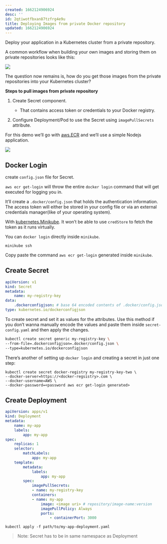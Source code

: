 ```yaml
---
created: 1662124906924
desc: ''
id: 2qtiwotfbxan87tzfrg4e9u
title: Deploying Images from private Docker repository
updated: 1662124906924
---
```

   
Deploy your application in a Kubernetes cluster from a private repository.   
   
A common workflow when building your own images and storing them on private repositories looks like this:   
   
![](https://res.cloudinary.com/zubayr/image/upload/v1662125047/wiki/cqpwo6w7zd1igdtkipla.png)   
   
The question now remains is, how do you get those images from the private repositories into your Kubernetes cluster?   
   
   
**Steps to pull images from private repository**   
   
1. Create Secret component.   
   
	- That contains access token or credentials to your Docker registry.   
2.  Configure Deployment/Pod to use the Secret using `imagePullSecrets` attribute.   
   
For this demo we’ll go with [aws.ECR](../devlog/aws.ecr.md) and we’ll use a simple Nodejs application.   
   
![](https://res.cloudinary.com/zubayr/image/upload/v1662125406/wiki/aqee8js7evzep6kmfcp4.png)   
   
   
## Docker Login   
   
create `config.json` file for Secret.   
   
`aws ecr get-login` will throw the entire `docker login` command that will get executed for logging you in.   
   
It’ll create a `.docker/config.json` that holds the authentication information. The access token will either be stored in your config file or via an external credentials manager(like of your operating system).   
   
With [kubernetes.Minikube](../devlog/kubernetes.Minikube.md). It won’t be able to use `credStore` to fetch the token as it runs virtually.   
   
You can `docker login` directly inside `minikube`.   
   
`minikube ssh`   
   
Copy paste the command `aws ecr get-login` generated inside `minikube`.   
   
## Create Secret   
   
   
```yaml
apiVersion: v1
kind: Secret 
metadata: 
	name: my-registry-key
data:
	.dockerconfigjson: # base 64 encoded contents of .docker/config.json
type: kubernetes.io/dockerconfigjson 
```
   
   
To create secret and set it as values for the attributes. Use this method if you don’t wanna manually encode the values and paste them inside `secret-config.yaml` and then apply the changes.   
   
```bash
kubectl create secret generic my-registry-key \
--from-file=.dockerconfigjson=.docker/config.json \
--type=kubernetes.io/dockerconfigjson 
```
   
   
There’s another of setting up `docker login` and creating a secret in just one step:   
   
```
kubectl create secret docker-registry my-registry-key-two \
--docker-server=https://<docker-regsistry>.com \
--docker-username=AWS \ 
--docker-password=<password aws ecr get-login generated>
```
   
   
## Create Deployment    
   
```yaml
apiVersion: apps/v1
kind: Deployment 
metadata:
	name: my-app
	labels:
		app: my-app
spec:
	replicas: 1
	selector:
		matchLabels:
			app: my-app
	template:
		metadata:
			labels:
				app: my-app
		spec:
			imagePullSecrets:
			- name: my-registry-key
			containers:
			- name: my-app
				image: <image uri> # repository/image-name:version
				imagePullPolicy: Always
				ports:
					- containerPort: 3000
```
   
   
`kubectl apply -f path/to/my-app-deployment.yaml`   
   
> Note: Secret has to be in same namespace as Deployment